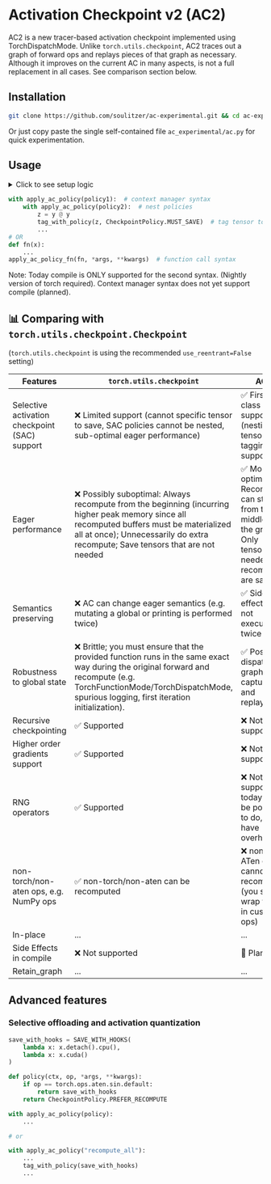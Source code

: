 # Activation Checkpoint v2 (AC2)

AC2 is a new tracer-based activation checkpoint implemented using TorchDispatchMode. Unlike `torch.utils.checkpoint`, AC2 traces out a graph of forward ops and replays pieces of that graph as necessary. Although it improves on the current AC in many aspects, is not a full replacement in all cases. See comparison section below.

## Installation
```bash
git clone https://github.com/soulitzer/ac-experimental.git && cd ac-experimental && pip install -e .
```
Or just copy paste the single self-contained file `ac_experimental/ac.py` for quick experimentation.

## Usage

<details>
<summary>
Click to see setup logic
</summary>

```python
import torch
from torch.utils.checkpoint import CheckpointPolicy
from ac_experimental import apply_ac_policy, apply_ac_policy_fn, tag_with_policy, SAVE_WITH_HOOKS

x = torch.rand((2, 2), requires_grad=True)
```
</details>

```python
with apply_ac_policy(policy1):  # context manager syntax
    with apply_ac_policy(policy2):  # nest policies
        z = y @ y
        tag_with_policy(z, CheckpointPolicy.MUST_SAVE)  # tag tensor to save
        ...
# OR
def fn(x):
    ...
apply_ac_policy_fn(fn, *args, **kwargs)  # function call syntax
```
Note: Today compile is ONLY supported for the second syntax. (Nightly version of torch required). Context manager syntax does not yet support compile (planned).

## 📊 Comparing with `torch.utils.checkpoint.Checkpoint`
(`torch.utils.checkpoint` is using the recommended `use_reentrant=False` setting)


| **Features**      | **`torch.utils.checkpoint`** | **AC2**      |
|--------|-----------------------------------|----------------------------|
| Selective activation checkpoint (SAC) support | ❌ Limited support (cannot specific tensor to save, SAC policies cannot be nested, sub-optimal eager performance) | ✅ First-class support (nesting, tensor tagging are supported) |
| Eager performance | ❌ Possibly suboptimal: Always recompute from the beginning (incurring higher peak memory since all recomputed buffers must be materialized all at once); Unnecessarily do extra recompute; Save tensors that are not needed | ✅ More optimal: Recompute can start from the middle of the graph. Only tensors needed for recompute are saved. |
| Semantics preserving | ❌ AC can change eager semantics (e.g. mutating a global or printing is performed twice)  | ✅ Side effects are not executed twice |
| Robustness to global state | ❌ Brittle; you must ensure that the provided function runs in the same exact way during the original forward and recompute (e.g. TorchFunctionMode/TorchDispatchMode, spurious logging, first iteration initialization). | ✅ Post-dispatch graph is captured and replayed |
| Recursive checkpointing | ✅ Supported | ❌ Not supported |
| Higher order gradients support | ✅ Supported | ❌ Not supported |
| RNG operators |  ✅ Supported | ❌ Not supported today (may be possible to do, may have overhead)
| non-torch/non-aten ops, e.g. NumPy ops | ✅ non-torch/non-aten can be recomputed | ❌ non-ATen ops cannot be recomputed (you should wrap them in custom ops) |
| In-place | ... | ... |
| Side Effects in compile | ❌ Not supported | 🚧 Planned |
| Retain_graph | ... | ... |



## Advanced features

### Selective offloading and activation quantization
```python
save_with_hooks = SAVE_WITH_HOOKS(
    lambda x: x.detach().cpu(),
    lambda x: x.cuda()
)

def policy(ctx, op, *args, **kwargs):
    if op == torch.ops.aten.sin.default:
        return save_with_hooks
    return CheckpointPolicy.PREFER_RECOMPUTE

with apply_ac_policy(policy):
    ...

# or

with apply_ac_policy("recompute_all"):
    ...
    tag_with_policy(save_with_hooks)
    ...
```
